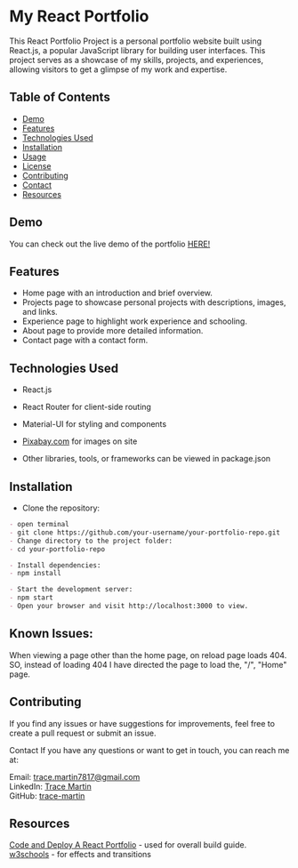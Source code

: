 # My React Portfolio

This React Portfolio Project is a personal portfolio website built using React.js, a popular JavaScript library for building user interfaces. This project serves as a showcase of my skills, projects, and experiences, allowing visitors to get a glimpse of my work and expertise.

## Table of Contents

- [Demo](#demo)
- [Features](#features)
- [Technologies Used](#technologies-used)
- [Installation](#installation)
- [Usage](#usage)
- [License](#license)
- [Contributing](#contributing)
- [Contact](#contact)
- [Resources](#resources)

## Demo

You can check out the live demo of the portfolio [HERE!](https://trace-martin.github.io/trace-martin-rport/)

## Features

- Home page with an introduction and brief overview.
- Projects page to showcase personal projects with descriptions, images, and links.
- Experience page to highlight work experience and schooling.
- About page to provide more detailed information.
- Contact page with a contact form.

## Technologies Used

- React.js
- React Router for client-side routing
- Material-UI for styling and components
- [Pixabay.com](https://pixabay.com/) for images on site

- Other libraries, tools, or frameworks can be viewed in package.json

## Installation

- Clone the repository:

```md
- open terminal
- git clone https://github.com/your-username/your-portfolio-repo.git
- Change directory to the project folder:
- cd your-portfolio-repo

- Install dependencies:
- npm install

- Start the development server:
- npm start
- Open your browser and visit http://localhost:3000 to view.
```

## Known Issues:

When viewing a page other than the home page, on reload page loads 404. SO, instead of loading 404 I have directed the page to load the, "/", "Home" page.

## Contributing

If you find any issues or have suggestions for improvements, feel free to create a pull request or submit an issue.

Contact
If you have any questions or want to get in touch, you can reach me at:

Email: trace.martin7817@gmail.com <br>
LinkedIn: [Trace Martin](https://www.linkedin.com/in/trace-martin-7075b9237/)<br>
GitHub: [trace-martin](https://github.com/trace-martin)

## Resources
[Code and Deploy A React Portfolio](https://www.youtube.com/watch?v=x7mwVn2z3Sk) - used for overall build guide.
<br>
[w3schools](https://www.w3schools.com/css/) - for effects and transitions